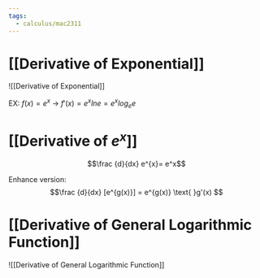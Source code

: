 ```yaml
---
tags:
  - calculus/mac2311
---
```


# [[Derivative of Exponential]]

![[Derivative of Exponential]]

EX: 
$f(x) = e^x$ → $f'(x) = e^{x}lne = e^{x}log_{e}e$

# [[Derivative of $e^x$]] 

$$\frac {d}{dx} e^{x}= e^x$$

Enhance version: 
$$\frac {d}{dx} [e^{g(x)}] = e^{g(x)} \text{ }g'(x) $$

# [[Derivative of General Logarithmic Function]]
![[Derivative of General Logarithmic Function]]
